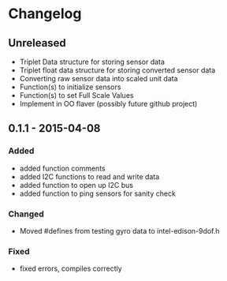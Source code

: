 # Changelog

## Unreleased
 * Triplet Data structure for storing sensor data
 * Triplet float data structure for storing converted sensor data
 * Converting raw sensor data into scaled unit data
 * Function(s) to initialize sensors
 * Function(s) to set Full Scale Values
 * Implement in OO flaver (possibly future github project)

## 0.1.1 - 2015-04-08
### Added
 * added function comments
 * added I2C functions to read and write data
 * added function to open up I2C bus
 * added function to ping sensors for sanity check
### Changed
 * Moved #defines from testing gyro data to intel-edison-9dof.h
### Fixed
 * fixed errors, compiles correctly